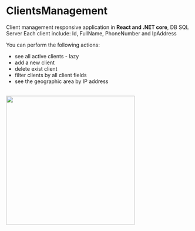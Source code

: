 # ClientsManagement

Client management responsive application in **React and .NET core**, DB SQL Server
Each client include:
Id, FullName, PhoneNumber and IpAddress

You can perform the following actions:
* see all active clients - lazy
* add a new client
* delete exist client
* filter clients by all client fields
* see the geographic area by IP address

<br/>
<kbd><img src="/clients-fronted/public/images/appImapge.PNG" height="350"></kbd>
<br/>

